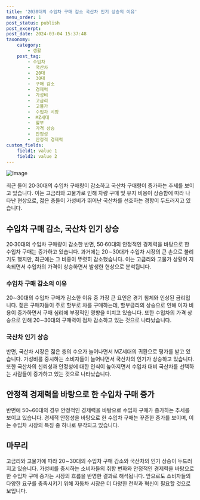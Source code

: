 ```yaml
---
title: '2030대의 수입차 구매 감소 국산차 인기 상승의 이유'
menu_order: 1
post_status: publish
post_excerpt: 
post_date: 2024-03-04 15:37:48
taxonomy:
    category:
        - 생활
    post_tag:
        - 수입차
        -  국산차
        -  20대
        -  30대
        -  구매 감소
        -  경제력
        -  가성비
        -  고금리
        -  고물가
        -  수입차 시장
        -  MZ세대
        -  할부
        -  가격 상승
        -  안정성
        -  안정적 경제력
custom_fields:
    field1: value 1
    field2: value 2
---
```


![Image](https://imgnews.pstatic.net/image/018/2024/03/03/0005684297_001_20240303170501048.jpg?type=w647)

최근 들어 20·30대의 수입차 구매량이 감소하고 국산차 구매량이 증가하는 추세를 보이고 있습니다. 이는 고금리와 고물가로 인해 차량 구매 및 유지 비용이 상승함에 따라 나타난 현상으로, 젊은 층들이 가성비가 뛰어난 국산차를 선호하는 경향이 두드러지고 있습니다. 
## 수입차 구매 감소, 국산차 인기 상승
20·30대의 수입차 구매량이 감소한 반면, 50·60대의 안정적인 경제력을 바탕으로 한 수입차 구매는 증가하고 있습니다. 과거에는 20∼30대가 수입차 시장의 큰 손으로 불리기도 했지만, 최근에는 그 비중이 뚜렷히 감소했습니다. 이는 고금리와 고물가 상황이 지속되면서 수입차의 가격이 상승하면서 발생한 현상으로 분석됩니다.
### 수입차 구매 감소의 이유
20∼30대의 수입차 구매가 감소한 이유 중 가장 큰 요인은 경기 침체와 인상된 금리입니다. 젊은 구매자들이 주로 할부로 차를 구매하는데, 할부금리의 상승으로 인해 이자 비용이 증가하면서 구매 심리에 부정적인 영향을 미치고 있습니다. 또한 수입차의 가격 상승으로 인해 20∼30대의 구매력이 점차 감소하고 있는 것으로 나타났습니다.
### 국산차 인기 상승
반면, 국산차 시장은 젊은 층의 수요가 늘어나면서 MZ세대의 귀환으로 평가를 받고 있습니다. 가성비를 중시하는 소비자들이 늘어나면서 국산차의 인기가 상승하고 있습니다. 또한 국산차의 신뢰성과 안정성에 대한 인식이 높아지면서 수입차 대비 국산차를 선택하는 사람들이 증가하고 있는 것으로 나타났습니다.
## 안정적 경제력을 바탕으로 한 수입차 구매 증가
반면에 50~60대의 경우 안정적인 경제력을 바탕으로 수입차 구매가 증가하는 추세를 보이고 있습니다. 경제적 안정성을 바탕으로 한 수입차 구매는 꾸준한 증가를 보이며, 이는 수입차 시장의 특징 중 하나로 부각되고 있습니다.
## 마무리
고금리와 고물가에 따라 20∼30대의 수입차 구매 감소와 국산차의 인기 상승이 두드러지고 있습니다. 가성비를 중시하는 소비자들의 취향 변화와 안정적인 경제력을 바탕으로 한 수입차 구매 증가는 시장의 흐름을 반영한 결과로 해석됩니다. 앞으로도 소비자들의 다양한 요구를 충족시키기 위해 자동차 시장은 더 다양한 전략과 혁신이 필요할 것으로 보입니다.
